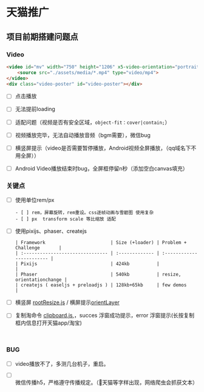 # 天猫推广

## 项目前期搭建问题点

### Video

```html
<video id="mv" width="750" height="1206" x5-video-orientation="portrait" x-webkit-airplay="allow" x5-video-player-type="h5" x5-video-player-fullscreen="true" webkit-playsinline="true" playsinline="true">
    <source src="./assets/media/*.mp4" type="video/mp4">
</video>
<div class="video-poster" id="video-poster"></div>
```
- [ ] 点击播放

- [ ] 无法提前loading

- [ ] 适配问题（视频是否有安全区域，`object-fit：cover|contain;`）

- [ ] 视频播放完毕，无法自动播放音频（bgm需要），微信bug

- [ ] 横竖屏提示（video是否需要暂停播放，Android视频全屏播放，（qq域名下不用全屏））

- [ ] Android Video播放结束时bug，全屏框停留n秒（添加空白canvas填充）


### 关键点

- [ ] 使用单位rem/px

      - [ ] rem，屏幕旋转，rem重设。css逐帧动画与雪碧图 使用复杂
      - [ ] px  transform scale 等比缩放 适配

- [ ] 使用pixijs、phaser、createjs

      | Framework                        | Size (+loader) | Problem + Challenge       |
      | :------------------------------- | :------------- | :------------------------ |
      | Pixijs                           | 424kb          |                           |
      | Phaser                           | 540kb          | resize, orientationchange |
      | createjs ( easeljs + preloadjs ) | 128kb+65kb     | few demos                 |


- [ ] 横竖屏 [rootResize.js](https://github.com/Sanchez3/MyProject/blob/master/TMD/rootResize.js) / 横屏提示[orientLayer](https://github.com/Sanchez3/MyProject/blob/master/NBA2/orientLayer.html) 
- [ ] 复制淘命令 [clipboard.js](https://github.com/zenorocha/clipboard.js),，succes 浮窗成功提示，error 浮窗提示(长按复制框内信息打开天猫app/淘宝)

      ​



### BUG

- [ ] video播放不了，多测几台机子，重启。

- [ ] 微信传播h5，严格遵守传播规定。（🚫天猫等字样出现，网络爬虫会抓获文本）

      ​

